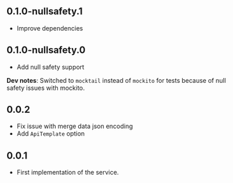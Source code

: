 ## 0.1.0-nullsafety.1

- Improve dependencies

## 0.1.0-nullsafety.0

- Add null safety support

**Dev notes**: Switched to `mocktail` instead of `mockito` for tests because of
null safety issues with mockito.

## 0.0.2

- Fix issue with merge data json encoding
- Add `ApiTemplate` option

## 0.0.1

- First implementation of the service.